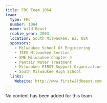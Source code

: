 ```yaml
---
title: FRC Team 1064
team:
  type: FRC
  number: 1064
  name: Wild Beast
  rookie_year: 2003
  location: South Milwaukee, WI, USA
  sponsors:
    - Milwaukee School Of Engineering
    - IEEE Milwaukee Section
    - SME Milwaukee Chapter 4
    - Pentair Water Treatment
    - Milwaukee FIRST Support Organization
    - South Milwaukee High School
  links:
    Website: http://www.firstwildbeast.com
---
```

No content has been added for this team